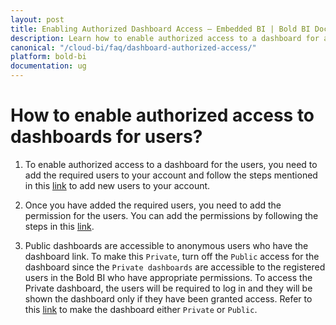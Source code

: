 ```yaml
---
layout: post
title: Enabling Authorized Dashboard Access – Embedded BI | Bold BI Docs
description: Learn how to enable authorized access to a dashboard for any users in Bold BI embedded in your application.
canonical: "/cloud-bi/faq/dashboard-authorized-access/"
platform: bold-bi
documentation: ug
---
```


# How to enable authorized access to dashboards for users?

1. To enable authorized access to a dashboard for the users, you need to add the required users to your account and follow the steps mentioned in this <a href="/embedded-bi/managing-resources/manage-users/#add-new-users">link</a> to add new users to your account.

2. Once you have added the required users, you need to add the permission for the users. You can add the permissions by following the steps in this [link](/embedded-bi/working-with-dashboards/share-dashboards/manage-permissions/).

3. Public dashboards are accessible to anonymous users who have the dashboard link. To make this `Private`, turn off the `Public` access for the dashboard since the `Private dashboards` are accessible to the registered users in the Bold BI who have appropriate permissions. To access the Private dashboard, the users will be required to log in and they will be shown the dashboard only if they have been granted access. Refer to this <a href="/embedded-bi/working-with-dashboards/share-dashboards/public-dashboards/#make-private">link</a> to make the dashboard either `Private` or `Public`.

